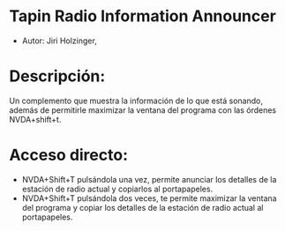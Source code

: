 # Tapin Radio Information Announcer #
* Autor: Jiri Holzinger,

# Descripción: #

Un complemento que muestra la información de lo que está sonando, además de permitirle maximizar la ventana del programa con las órdenes NVDA+shift+t.

# Acceso directo: #

* NVDA+Shift+T pulsándola una vez, permite anunciar los detalles de la estación de radio actual y copiarlos al portapapeles.
* NVDA+Shift+T pulsándola dos veces, te permite maximizar la ventana del programa y copiar los detalles de la estación de radio actual al portapapeles.